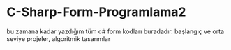 # C-Sharp-Form-Programlama2
bu zamana kadar yazdığım tüm c# form kodları buradadır. başlangıç ve orta seviye projeler, algoritmik tasarımlar
